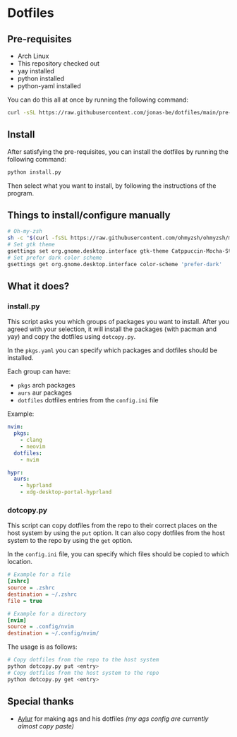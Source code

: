 # Dotfiles

## Pre-requisites

- Arch Linux
- This repository checked out
- yay installed
- python installed
- python-yaml installed

You can do this all at once by running the following command:

```bash
curl -sSL https://raw.githubusercontent.com/jonas-be/dotfiles/main/pre-install.sh | bash
```

## Install

After satisfying the pre-requisites, you can install the dotfiles by running the following command:

```bash
python install.py
```

Then select what you want to install, by following the instructions of the program.

## Things to install/configure manually

```bash
# Oh-my-zsh
sh -c "$(curl -fsSL https://raw.githubusercontent.com/ohmyzsh/ohmyzsh/master/tools/install.sh)"
# Set gtk theme
gsettings set org.gnome.desktop.interface gtk-theme Catppuccin-Mocha-Standard-Mauve-Dark
# Set prefer dark color scheme
gsettings get org.gnome.desktop.interface color-scheme 'prefer-dark'
```
## What it does?

### install.py

This script asks you which groups of packages you want to install.
After you agreed with your selection, it will install the packages (with pacman and yay) and copy the dotfiles using `dotcopy.py`.

In the `pkgs.yaml` you can specify which packages and dotfiles should be installed.

Each group can have:

- `pkgs` arch packages
- `aurs` aur packages
- `dotfiles` dotfiles entries from the `config.ini` file

Example:
```yaml
nvim:
  pkgs:
    - clang
    - neovim
  dotfiles:
    - nvim

hypr:
  aurs:
    - hyprland
    - xdg-desktop-portal-hyprland
```

### dotcopy.py

This script can copy dotfiles from the repo to their correct places on the host system by using the `put` option.
It can also copy dotfiles from the host system to the repo by using the `get` option.

In the `config.ini` file, you can specify which files should be copied to which location.

```ini
# Example for a file
[zshrc]
source = .zshrc
destination = ~/.zshrc
file = true

# Example for a directory
[nvim]
source = .config/nvim
destination = ~/.config/nvim/
```

The usage is as follows:

```bash
# Copy dotfiles from the repo to the host system
python dotcopy.py put <entry>
# Copy dotfiles from the host system to the repo
python dotcopy.py get <entry>
```

## Special thanks

 - [Aylur](https://github.com/Aylur) for making ags and his dotfiles *(my ags config are currently almost copy paste)*
